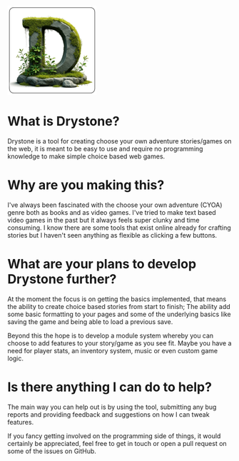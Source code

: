 ![Drystone](https://github.com/tfreeborough/drystone/blob/master/public/icon.png?raw=true)
# What is Drystone?
Drystone is a tool for creating choose your own adventure stories/games on the web, it is meant to be easy to use and require
no programming knowledge to make simple choice based web games.

# Why are you making this?
I've always been fascinated with the choose your own adventure (CYOA) genre both as books and as video games. I've tried to make
text based video games in the past but it always feels super clunky and time consuming. I know there are some tools that exist
online already for crafting stories but I haven't seen anything as flexible as clicking a few buttons.

# What are your plans to develop Drystone further?
At the moment the focus is on getting the basics implemented, that means the ability to create choice based stories from 
start to finish; The ability add some basic formatting to your pages and some of the underlying basics like saving the game
and being able to load a previous save.

Beyond this the hope is to develop a module system whereby you can choose to add features to your story/game as you see fit.
Maybe you have a need for player stats, an inventory system, music or even custom game logic.

# Is there anything I can do to help?
The main way you can help out is by using the tool, submitting any bug reports and providing feedback and suggestions on how
I can tweak features.

If you fancy getting involved on the programming side of things, it would certainly be appreciated, feel free to get in touch
or open a pull request on some of the issues on GitHub.
